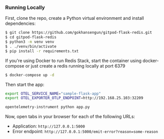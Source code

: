 ### Running Locally

First, clone the repo, create a Python virtual environment and install dependencies:

```bash
$ git clone https://github.com/gokhansengun/gitpod-flask-redis.git
$ cd gitpod-flask-redis
$ python3 -m venv venv
$ . ./venv/bin/activate
$ pip install -r requirements.txt
```

If you're using Docker to run Redis Stack, start the container using docker-compose or just create a redis running locally at port 6379

```bash
$ docker-compose up -d
```

Then start the app:

```bash
export OTEL_SERVICE_NAME="sample-flask-app"
export OTEL_EXPORTER_OTLP_ENDPOINT=http://192.168.25.103:32209

opentelemetry-instrument python app.py
```

Now, open tabs in your browser for each of the following URLs:

* Application: `http://127.0.0.1:5000`
* Error endpoint: `http://127.0.0.1:5000/emit-error?reason=some-reason`
